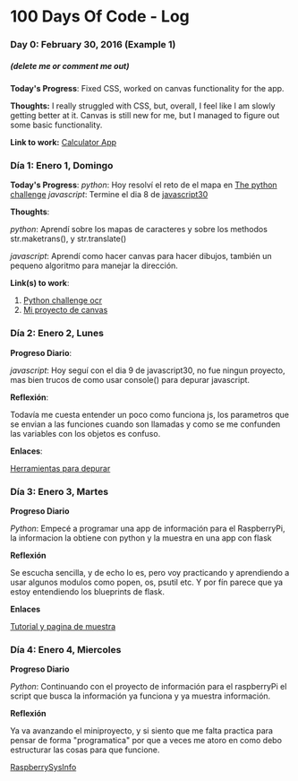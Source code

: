 # 100 Days Of Code - Log

### Day 0: February 30, 2016 (Example 1)
##### (delete me or comment me out)

**Today's Progress**: Fixed CSS, worked on canvas functionality for the app.

**Thoughts:** I really struggled with CSS, but, overall, I feel like I am slowly getting better at it. Canvas is still new for me, but I managed to figure out some basic functionality.

**Link to work:** [Calculator App](http://www.example.com)

### Día 1: Enero 1, Domingo

**Today's Progress**: 
*python*: Hoy resolví el reto de el mapa en [The python challenge](http://www.pythonchallenge.com/pc/def/map.html) 
*javascript*: Termine el dia 8 de [javascript30](http://javascript30.com)

**Thoughts**: 

*python*: Aprendí sobre los mapas de caracteres y sobre los methodos str.maketrans(), y str.translate()

*javascript*: Aprendí como hacer canvas para hacer dibujos, también un pequeno algoritmo para manejar la dirección.

**Link(s) to work**:

1. [Python challenge ocr](http://www.pythonchallenge.com/pc/def/ocr.html)
2. [Mi proyecto de canvas](https://github.com/ponkbrown/30ProyectosJavascript/tree/master/8Canvas)

### Día 2: Enero 2, Lunes

**Progreso Diario**:

*javascript*: Hoy seguí con el dia 9 de javascript30, no fue ningun proyecto, mas bien
trucos de como usar console() para depurar javascript.

**Reflexión**:

Todavía me cuesta entender un poco como funciona js, los parametros que se envian a las funciones cuando son llamadas
y como se me confunden las variables con los objetos es confuso.

**Enlaces**:

[Herramientas para depurar](https://github.com/ponkbrown/30ProyectosJavascript/tree/master/9Tools)

### Día 3: Enero 3, Martes

**Progreso Diario**

*Python*: Empecé a programar una app de información para el RaspberryPi, la informacion la obtiene con python y la muestra
en una app con flask

**Reflexión**

Se escucha sencilla, y de echo lo es, pero voy practicando y aprendiendo a usar algunos modulos como popen, os, psutil etc. Y por 
fín parece que ya estoy entendiendo los blueprints de flask.

**Enlaces**

[Tutorial y pagina de muestra](http://www.ashokraja.me/post/Raspberry-Pi-System-Information-Web-Application-with-Python-and-Flask.aspx)

### Día 4: Enero 4, Miercoles

**Progreso Diario**

*Python*: Continuando con el proyecto de información para el raspberryPi
el script que busca la información ya funciona y ya muestra información.

**Reflexión**

Ya va avanzando el miniproyecto, y si siento que me falta practica para 
pensar de forma "programatica" por que a veces me atoro en como debo 
estructurar las cosas para que funcione.

[RaspberrySysInfo](https://github.com/ponkbrown/RaspberrySysInfo)
